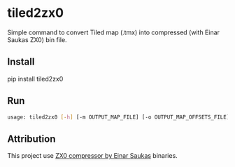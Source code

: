 # tiled2zx0

Simple command to convert Tiled map (.tmx) into compressed (with Einar Saukas ZX0) bin file.

## Install

pip install tiled2zx0

## Run

```bash
usage: tiled2zx0 [-h] [-m OUTPUT_MAP_FILE] [-o OUTPUT_MAP_OFFSETS_FILE] [-b OUTPUT_BORIEL_FILE] /path/map.tmx
```

## Attribution

This project use [ZX0 compressor by Einar Saukas](https://github.com/einar-saukas/ZX0) binaries.
